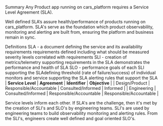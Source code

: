 Summary
Any Product app running on cars_platform requires a Service Level Agreement (SLA).

Well defined SLA‘s assure health/performance of products running on cars_platform. SLA's serve as
the foundation which product observability, monitoring and alerting are built from, ensuring the platform and business remain in sync.

Definitions
SLA - a document defining the service and its availability requirements
requirements defined including what should be measured
severity levels correlated with requirements
SLI - creation of metrics/telemetry supporting requirements in the SLA
demonstrates the performance and health of SLA
SLO - performance goals of each SLI supporting the SLAdefining threshold (rate of failure/success) of individual monitors and service supporting the SLA
alerting rules that support the SLA
| **Service Level** | **Agreement**           | **Identifier**          | **Objective**           |
| Design/Product    | Responsible/Accountable | Consulted/Informed      | Informed                |
| Engineering       | Consulted/Informed      | Responsible/Accountable | Responsible/Accountable |

Service levels inform each other. If SLA's are the challenge, then it's met by the creation of SLI's
and SLO's by engineering teams. SLI's are used by engineering teams to build observability 
monitoring and alerting rules. From the SLI's, engineers create well defined and goal oriented SLO's.

